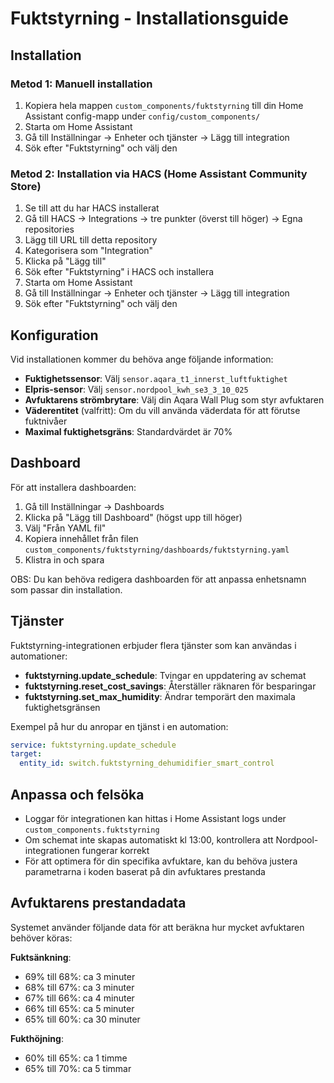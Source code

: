 # Fuktstyrning - Installationsguide

## Installation

### Metod 1: Manuell installation
1. Kopiera hela mappen `custom_components/fuktstyrning` till din Home Assistant config-mapp under `config/custom_components/`
2. Starta om Home Assistant
3. Gå till Inställningar -> Enheter och tjänster -> Lägg till integration
4. Sök efter "Fuktstyrning" och välj den

### Metod 2: Installation via HACS (Home Assistant Community Store)
1. Se till att du har HACS installerat
2. Gå till HACS -> Integrations -> tre punkter (överst till höger) -> Egna repositories
3. Lägg till URL till detta repository
4. Kategorisera som "Integration"
5. Klicka på "Lägg till"
6. Sök efter "Fuktstyrning" i HACS och installera
7. Starta om Home Assistant
8. Gå till Inställningar -> Enheter och tjänster -> Lägg till integration
9. Sök efter "Fuktstyrning" och välj den

## Konfiguration

Vid installationen kommer du behöva ange följande information:

* **Fuktighetssensor**: Välj `sensor.aqara_t1_innerst_luftfuktighet`
* **Elpris-sensor**: Välj `sensor.nordpool_kwh_se3_3_10_025`
* **Avfuktarens strömbrytare**: Välj din Aqara Wall Plug som styr avfuktaren
* **Väderentitet** (valfritt): Om du vill använda väderdata för att förutse fuktnivåer
* **Maximal fuktighetsgräns**: Standardvärdet är 70%

## Dashboard

För att installera dashboarden:

1. Gå till Inställningar -> Dashboards
2. Klicka på "Lägg till Dashboard" (högst upp till höger)
3. Välj "Från YAML fil"
4. Kopiera innehållet från filen `custom_components/fuktstyrning/dashboards/fuktstyrning.yaml`
5. Klistra in och spara

OBS: Du kan behöva redigera dashboarden för att anpassa enhetsnamn som passar din installation.

## Tjänster

Fuktstyrning-integrationen erbjuder flera tjänster som kan användas i automationer:

* **fuktstyrning.update_schedule**: Tvingar en uppdatering av schemat
* **fuktstyrning.reset_cost_savings**: Återställer räknaren för besparingar
* **fuktstyrning.set_max_humidity**: Ändrar temporärt den maximala fuktighetsgränsen

Exempel på hur du anropar en tjänst i en automation:

```yaml
service: fuktstyrning.update_schedule
target:
  entity_id: switch.fuktstyrning_dehumidifier_smart_control
```

## Anpassa och felsöka

* Loggar för integrationen kan hittas i Home Assistant logs under `custom_components.fuktstyrning`
* Om schemat inte skapas automatiskt kl 13:00, kontrollera att Nordpool-integrationen fungerar korrekt
* För att optimera för din specifika avfuktare, kan du behöva justera parametrarna i koden baserat på din avfuktares prestanda

## Avfuktarens prestandadata

Systemet använder följande data för att beräkna hur mycket avfuktaren behöver köras:

**Fuktsänkning**:
* 69% till 68%: ca 3 minuter
* 68% till 67%: ca 3 minuter
* 67% till 66%: ca 4 minuter
* 66% till 65%: ca 5 minuter
* 65% till 60%: ca 30 minuter

**Fukthöjning**:
* 60% till 65%: ca 1 timme
* 65% till 70%: ca 5 timmar
